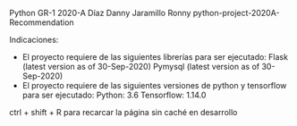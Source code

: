Python GR-1 2020-A
Díaz Danny
Jaramillo Ronny
python-project-2020A-Recommendation

Indicaciones:
- El proyecto requiere de las siguientes librerías para ser ejecutado:
Flask (latest version as of 30-Sep-2020)
Pymysql (latest version as of 30-Sep-2020)
- El proyecto requiere de las siguientes versiones de python y tensorflow para ser ejecutado:
Python: 3.6
Tensorflow: 1.14.0


ctrl + shift + R para recarcar la página sin caché en desarrollo
